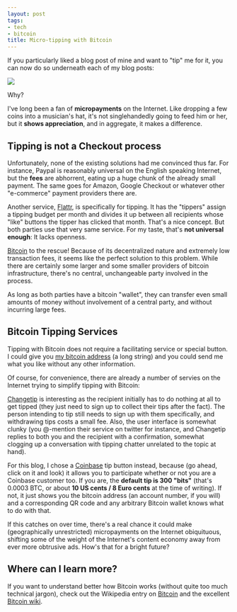 ```yaml
---
layout: post
tags:
- tech
- bitcoin
title: Micro-tipping with Bitcoin
---
```


If you particularly liked a blog post of mine and want to "tip" me for it, you can now do so underneath each of my blog posts:

[![](/media/2014/bitcoin-coffee.png)](#tipme)

Why?

I've long been a fan of **micropayments** on the Internet. Like dropping a few coins into a musician's hat, it's not singlehandedly going to feed him or her, but it **shows appreciation**, and in aggregate, it makes a difference.

## Tipping is not a Checkout process

Unfortunately, none of the existing solutions had me convinced thus far. For instance, Paypal is reasonably universal on the English speaking Internet, but the **fees** are abhorrent, eating up a huge chunk of the already small payment. The same goes for Amazon, Google Checkout or whatever other "e-commerce" payment providers there are.

Another service, [Flattr](https://flattr.com/), is specifically for tipping. It has the "tippers" assign a tipping budget per month and divides it up between all recipients whose "like" buttons the tipper has clicked that month. That's a nice concept. But both parties use that very same service. For my taste, that's **not universal enough**: It lacks openness.

[Bitcoin](https://en.wikipedia.org/wiki/Bitcoin) to the rescue! Because of its decentralized nature and extremely low transaction fees, it seems like the perfect solution to this problem. While there are certainly some larger and some smaller providers of bitcoin infrastructure, there's no central, unchangeable party involved in the process.

As long as both parties have a bitcoin "wallet", they can transfer even small amounts of money without involvement of a central party, and without incurring large fees.

## Bitcoin Tipping Services

Tipping with Bitcoin does not require a facilitating service or special button. I could give you [my bitcoin address](bitcoin:1LeThZipQsLsBpjxmNDCwh3gfoBasGQiyr) (a long string) and you could send me what you like without any other information.

Of course, for convenience, there are already a number of servies on the Internet trying to simplify tipping with Bitcoin:

[Changetip](https://www.changetip.com/) is interesting as the recipient initially has to do nothing at all to get tipped (they just need to sign up to collect their tips after the fact). The person intending to tip still needs to sign up with them specifically, and withdrawing tips costs a small fee. Also, the user interface is somewhat clunky (you @-mention their service on twitter for instance, and Changetip replies to both you and the recipient with a confirmation, somewhat clogging up a conversation with tipping chatter unrelated to the topic at hand).

For this blog, I chose a [Coinbase](http://coinbase.com) tip button instead, because (go ahead, click on it and look) it allows you to participate whether or not you are a Coinbase customer too. If you are, the **default tip is 300 "bits"** (that's 0.0003 BTC, or about **10 US cents / 8 Euro cents** at the time of writing). If not, it just shows you the bitcoin address (an account number, if you will) and a corresponding QR code and any arbitrary Bitcoin wallet knows what to do with that.

If this catches on over time, there's a real chance it could make (geographically unrestricted) micropayments on the Internet obiquituous, shifting some of the weight of the Internet's content economy away from ever more obtrusive ads. How's that for a bright future?

## Where can I learn more?

If you want to understand better how Bitcoin works (without quite too much technical jargon), check out the Wikipedia entry on [Bitcoin](https://en.wikipedia.org/wiki/Bitcoin) and the excellent [Bitcoin wiki](https://en.bitcoin.it/).
